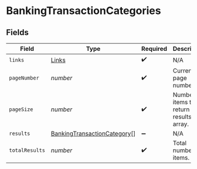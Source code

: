 # BankingTransactionCategories


## Fields

| Field                                                                             | Type                                                                              | Required                                                                          | Description                                                                       |
| --------------------------------------------------------------------------------- | --------------------------------------------------------------------------------- | --------------------------------------------------------------------------------- | --------------------------------------------------------------------------------- |
| `links`                                                                           | [Links](../../models/shared/links.md)                                             | :heavy_check_mark:                                                                | N/A                                                                               |
| `pageNumber`                                                                      | *number*                                                                          | :heavy_check_mark:                                                                | Current page number.                                                              |
| `pageSize`                                                                        | *number*                                                                          | :heavy_check_mark:                                                                | Number of items to return in results array.                                       |
| `results`                                                                         | [BankingTransactionCategory](../../models/shared/bankingtransactioncategory.md)[] | :heavy_minus_sign:                                                                | N/A                                                                               |
| `totalResults`                                                                    | *number*                                                                          | :heavy_check_mark:                                                                | Total number of items.                                                            |